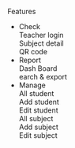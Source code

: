 Features
- Check
  <br>Teacher login
  <br>Subject detail
  <br>QR code
- Report
  <br>Dash Board
  <br>earch & export
- Manage
  <br>All student
  <br>Add student
  <br>Edit student
  <br>All subject
  <br>Add subject
  <br>Edit subject
